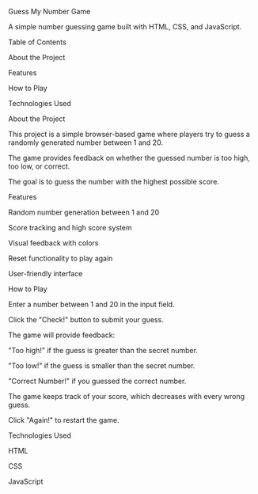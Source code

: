 Guess My Number Game

A simple number guessing game built with HTML, CSS, and JavaScript.

Table of Contents

About the Project

Features

How to Play

Technologies Used


About the Project

This project is a simple browser-based game where players try to guess a randomly generated number between 1 and 20. 

The game provides feedback on whether the guessed number is too high, too low, or correct. 

The goal is to guess the number with the highest possible score.

Features

Random number generation between 1 and 20

Score tracking and high score system

Visual feedback with colors

Reset functionality to play again

User-friendly interface

How to Play

Enter a number between 1 and 20 in the input field.

Click the "Check!" button to submit your guess.

The game will provide feedback:

"Too high!" if the guess is greater than the secret number.

"Too low!" if the guess is smaller than the secret number.

"Correct Number!" if you guessed the correct number.

The game keeps track of your score, which decreases with every wrong guess.

Click "Again!" to restart the game.

Technologies Used

HTML

CSS

JavaScript


